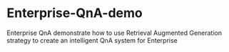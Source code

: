 # Enterprise-QnA-demo
Enterprise QnA demonstrate how to use Retrieval Augmented Generation strategy to create an intelligent QnA system for Enterprise
